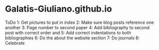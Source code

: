 # Galatis-Giuliano.github.io

ToDo
1: Get pictures to put in index
2: Make sure blog posts reference one another
3: Page number to second paper
4: Add bibliography to second post with correct order and
5: Add correct indentations to both bibliographies
6: Do the about the website section
7: Do journals
8: Celebrate
